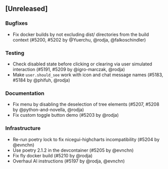 ## [Unreleased]

### Bugfixes

- Fix docker builds by not excluding dist/ directories from the build context (#5200, #5202 by @Yuerchu, @rodja, @falkoschindler)

### Testing

- Check disabled state before clicking or clearing via user simulated interaction (#5191, #5209 by @igro-marczak, @rodja)
- Make `user.should_see` work with icon and chat message names (#5183, #5184 by @phifuh, @rodja)

### Documentation

- Fix menu by disabling the deselection of tree elements (#5207, #5208 by @python-and-novella, @rodja)
- Fix custom toggle button demo (#5203 by @rodja)

### Infrastructure

- Re-run poetry lock to fix nicegui-highcharts incompatibility (#5204 by @evnchn)
- Use poetry 2.1.2 in the devcontainer (#5205 by @evnchn)
- Fix fly docker build (#5210 by @rodja)
- Overhaul AI instructions (#5197 by @rodja, @evnchn)
